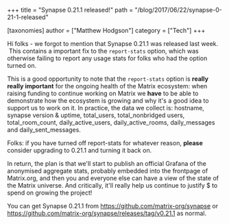 +++
title = "Synapse 0.21.1 released!"
path = "/blog/2017/06/22/synapse-0-21-1-released"

[taxonomies]
author = ["Matthew Hodgson"]
category = ["Tech"]
+++

Hi folks - we forgot to mention that Synapse 0.21.1 was released last week.  This contains a important fix to the <code>report-stats</code> option, which was otherwise failing to report any usage stats for folks who had the option turned on.

This is a good opportunity to note that the <code>report-stats</code> option is <b>really really important</b> for the ongoing health of the Matrix ecosystem: when raising funding to continue working on Matrix we <b>have</b> to be able to demonstrate how the ecosystem is growing and why it's a good idea to support us to work on it.  In practice, the data we collect is: hostname, synapse version & uptime, total_users, total_nonbridged users, total_room_count, daily_active_users, daily_active_rooms, daily_messages and daily_sent_messages.

Folks: if you have turned off report-stats for whatever reason, <b>please</b> consider upgrading to 0.21.1 and turning it back on.

In return, the plan is that we'll start to publish an official Grafana of the anonymised aggregate stats, probably embedded into the frontpage of Matrix.org, and then you and everyone else can have a view of the state of the Matrix universe.  And critically, it'll really help us continue to justify $ to spend on growing the project!

You can get Synapse 0.21.1 from <a href="https://github.com/matrix-org/synapse">https://github.com/matrix-org/synapse</a> or <a href="https://github.com/matrix-org/synapse/releases/tag/v0.21.1">https://github.com/matrix-org/synapse/releases/tag/v0.21.1</a> as normal.
